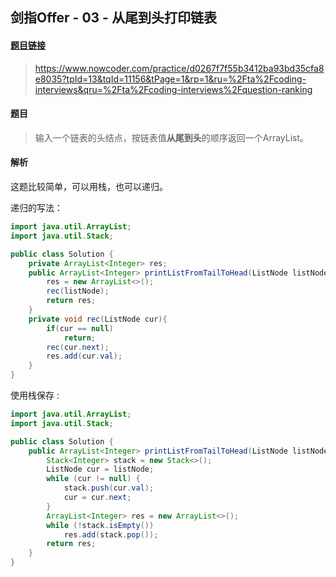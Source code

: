 ## 剑指Offer - 03 - 从尾到头打印链表

#### [题目链接](https://www.nowcoder.com/practice/d0267f7f55b3412ba93bd35cfa8e8035?tpId=13&tqId=11156&tPage=1&rp=1&ru=%2Fta%2Fcoding-interviews&qru=%2Fta%2Fcoding-interviews%2Fquestion-ranking)

> https://www.nowcoder.com/practice/d0267f7f55b3412ba93bd35cfa8e8035?tpId=13&tqId=11156&tPage=1&rp=1&ru=%2Fta%2Fcoding-interviews&qru=%2Fta%2Fcoding-interviews%2Fquestion-ranking

#### 题目

> 输入一个链表的头结点，按链表值**从尾到头**的顺序返回一个ArrayList。

#### 解析

这题比较简单，可以用栈，也可以递归。

递归的写法：

```java
import java.util.ArrayList;
import java.util.Stack;

public class Solution {
    private ArrayList<Integer> res;
    public ArrayList<Integer> printListFromTailToHead(ListNode listNode) {
        res = new ArrayList<>();
        rec(listNode);
        return res;
    }
    private void rec(ListNode cur){
        if(cur == null)
            return;
        rec(cur.next);
        res.add(cur.val);
    }
}
```

使用栈保存 :

```java
import java.util.ArrayList;
import java.util.Stack;

public class Solution {
    public ArrayList<Integer> printListFromTailToHead(ListNode listNode) {
        Stack<Integer> stack = new Stack<>();
        ListNode cur = listNode;
        while (cur != null) {
            stack.push(cur.val);
            cur = cur.next;
        }
        ArrayList<Integer> res = new ArrayList<>();
        while (!stack.isEmpty())
            res.add(stack.pop());
        return res;
    }
}
```

